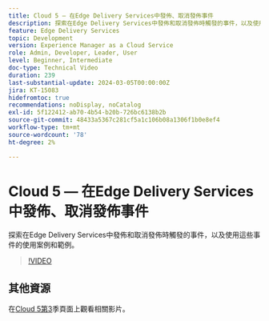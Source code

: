 ```yaml
---
title: Cloud 5 — 在Edge Delivery Services中發佈、取消發佈事件
description: 探索在Edge Delivery Services中發佈和取消發佈時觸發的事件，以及使用這些事件的使用案例和範例。
feature: Edge Delivery Services
topic: Development
version: Experience Manager as a Cloud Service
role: Admin, Developer, Leader, User
level: Beginner, Intermediate
doc-type: Technical Video
duration: 239
last-substantial-update: 2024-03-05T00:00:00Z
jira: KT-15083
hidefromtoc: true
recommendations: noDisplay, noCatalog
exl-id: 5f122412-ab70-4b54-b20b-726bc6138b2b
source-git-commit: 48433a5367c281cf5a1c106b08a1306f1b0e8ef4
workflow-type: tm+mt
source-wordcount: '78'
ht-degree: 2%

---
```


# Cloud 5 — 在Edge Delivery Services中發佈、取消發佈事件

探索在Edge Delivery Services中發佈和取消發佈時觸發的事件，以及使用這些事件的使用案例和範例。

>[!VIDEO](https://video.tv.adobe.com/v/3446667?learn=on&captions=chi_hant)

## 其他資源

在[Cloud 5第3](../cloud5-season-3.md)季頁面上觀看相關影片。
